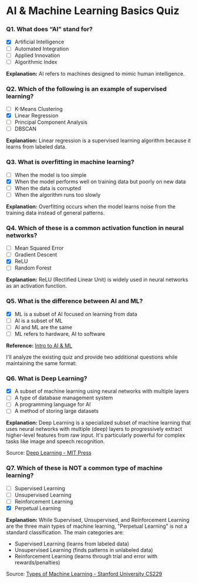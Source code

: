 # AI & Machine Learning Basics Quiz

### Q1. What does “AI” stand for?

- [x] Artificial Intelligence
- [ ] Automated Integration
- [ ] Applied Innovation
- [ ] Algorithmic Index

**Explanation:** AI refers to machines designed to mimic human intelligence.

### Q2. Which of the following is an example of supervised learning?

- [ ] K-Means Clustering
- [x] Linear Regression
- [ ] Principal Component Analysis
- [ ] DBSCAN

**Explanation:** Linear regression is a supervised learning algorithm because it learns from labeled data.

### Q3. What is overfitting in machine learning?

- [ ] When the model is too simple
- [x] When the model performs well on training data but poorly on new data
- [ ] When the data is corrupted
- [ ] When the algorithm runs too slowly

**Explanation:** Overfitting occurs when the model learns noise from the training data instead of general patterns.

### Q4. Which of these is a common activation function in neural networks?

- [ ] Mean Squared Error
- [ ] Gradient Descent
- [x] ReLU
- [ ] Random Forest

**Explanation:** ReLU (Rectified Linear Unit) is widely used in neural networks as an activation function.

### Q5. What is the difference between AI and ML?

- [x] ML is a subset of AI focused on learning from data
- [ ] AI is a subset of ML
- [ ] AI and ML are the same
- [ ] ML refers to hardware, AI to software

**Reference:** [Intro to AI & ML](https://www.ibm.com/cloud/learn/what-is-artificial-intelligence)

I'll analyze the existing quiz and provide two additional questions while maintaining the same format:

### Q6. What is Deep Learning?
- [x] A subset of machine learning using neural networks with multiple layers
- [ ] A type of database management system
- [ ] A programming language for AI
- [ ] A method of storing large datasets

**Explanation:** Deep Learning is a specialized subset of machine learning that uses neural networks with multiple (deep) layers to progressively extract higher-level features from raw input. It's particularly powerful for complex tasks like image and speech recognition.

Source: [Deep Learning - MIT Press](https://www.deeplearningbook.org/)

### Q7. Which of these is NOT a common type of machine learning?
- [ ] Supervised Learning
- [ ] Unsupervised Learning
- [ ] Reinforcement Learning
- [x] Perpetual Learning

**Explanation:** While Supervised, Unsupervised, and Reinforcement Learning are the three main types of machine learning, "Perpetual Learning" is not a standard classification. The main categories are:
- Supervised Learning (learns from labeled data)
- Unsupervised Learning (finds patterns in unlabeled data)
- Reinforcement Learning (learns through trial and error with rewards/penalties)

Source: [Types of Machine Learning - Stanford University CS229](https://stanford.edu/~shervine/teaching/cs-229/cheatsheet-machine-learning-tips-and-tricks)

